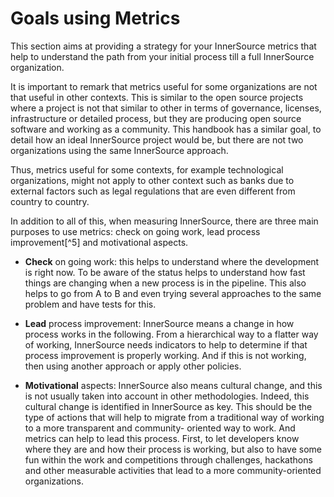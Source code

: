 Goals using Metrics
===================

This section aims at providing a strategy for your InnerSource metrics
that help to understand the path from your initial process till a full
InnerSource organization.

It is important to remark that metrics useful for some organizations are
not that useful in other contexts. This is similar to the open source
projects where a project is not that similar to other in terms of
governance, licenses, infrastructure or detailed process, but they are
producing open source software and working as a community. This handbook
has a similar goal, to detail how an ideal InnerSource project would
be, but there are not two organizations using the same InnerSource
approach.

Thus, metrics useful for some contexts, for example technological
organizations, might not apply to other context such as banks due to
external factors such as legal regulations that are even different from
country to country.

In addition to all of this, when measuring InnerSource, there are three
main purposes to use metrics: check on going work, lead process
improvement[^5] and motivational aspects.

-   **Check** on going work: this helps to understand where the
    development is right now. To be aware of the status helps to
    understand how fast things are changing when a new process is in the
    pipeline. This also helps to go from A to B and even trying several
    approaches to the same problem and have tests for this.

-   **Lead** process improvement: InnerSource means a change in how
    process works in the following. From a hierarchical way to a flatter
    way of working, InnerSource needs indicators to help to determine
    if that process improvement is properly working. And if this is not
    working, then using another approach or apply other policies.

-   **Motivational** aspects: InnerSource also means cultural change,
    and this is not usually taken into account in other methodologies.
    Indeed, this cultural change is identified in InnerSource as key.
    This should be the type of actions that will help to migrate from a
    traditional way of working to a more transparent and community-
    oriented way to work. And metrics can help to lead this process.
    First, to let developers know where they are and how their process
    is working, but also to have some fun within the work and
    competitions through challenges, hackathons and other measurable
    activities that lead to a more community-oriented organizations.
